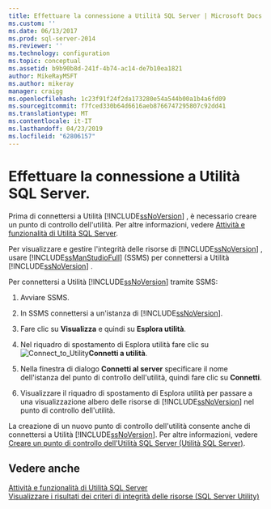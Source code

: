 ```yaml
---
title: Effettuare la connessione a Utilità SQL Server | Microsoft Docs
ms.custom: ''
ms.date: 06/13/2017
ms.prod: sql-server-2014
ms.reviewer: ''
ms.technology: configuration
ms.topic: conceptual
ms.assetid: b9b90b8d-241f-4b74-ac14-de7b10ea1821
author: MikeRayMSFT
ms.author: mikeray
manager: craigg
ms.openlocfilehash: 1c23f91f24f2da173280e54a544b00a1b4a6fd09
ms.sourcegitcommit: f7fced330b64d6616aeb8766747295807c92dd41
ms.translationtype: MT
ms.contentlocale: it-IT
ms.lasthandoff: 04/23/2019
ms.locfileid: "62806157"
---
```

# <a name="connect-to-a-sql-server-utility"></a>Effettuare la connessione a Utilità SQL Server.
  Prima di connettersi a Utilità [!INCLUDE[ssNoVersion](../../includes/ssnoversion-md.md)] , è necessario creare un punto di controllo dell'utilità. Per altre informazioni, vedere [Attività e funzionalità di Utilità SQL Server](sql-server-utility-features-and-tasks.md).  
  
 Per visualizzare e gestire l'integrità delle risorse di [!INCLUDE[ssNoVersion](../../includes/ssnoversion-md.md)] , usare [!INCLUDE[ssManStudioFull](../../includes/ssmanstudiofull-md.md)] (SSMS) per connettersi a Utilità [!INCLUDE[ssNoVersion](../../includes/ssnoversion-md.md)] .  
  
 Per connettersi a Utilità [!INCLUDE[ssNoVersion](../../includes/ssnoversion-md.md)] tramite SSMS:  
  
1.  Avviare SSMS.  
  
2.  In SSMS connettersi a un'istanza di [!INCLUDE[ssNoVersion](../../includes/ssnoversion-md.md)].  
  
3.  Fare clic su **Visualizza** e quindi su **Esplora utilità**.  
  
4.  Nel riquadro di spostamento di Esplora utilità fare clic su ![](../../database-engine/media/connect-to-utility.gif "Connect_to_Utility")**Connetti a utilità**.  
  
5.  Nella finestra di dialogo **Connetti al server** specificare il nome dell'istanza del punto di controllo dell'utilità, quindi fare clic su **Connetti**.  
  
6.  Visualizzare il riquadro di spostamento di Esplora utilità per passare a una visualizzazione albero delle risorse di [!INCLUDE[ssNoVersion](../../includes/ssnoversion-md.md)] nel punto di controllo dell'utilità.  
  
 La creazione di un nuovo punto di controllo dell'utilità consente anche di connettersi a Utilità [!INCLUDE[ssNoVersion](../../includes/ssnoversion-md.md)]. Per altre informazioni, vedere [Creare un punto di controllo dell'Utilità SQL Server &#40;Utilità SQL Server&#41;](create-a-sql-server-utility-control-point-sql-server-utility.md).  
  
## <a name="see-also"></a>Vedere anche  
 [Attività e funzionalità di Utilità SQL Server](sql-server-utility-features-and-tasks.md)   
 [Visualizzare i risultati dei criteri di integrità delle risorse &#40;SQL Server Utility&#41;](view-resource-health-policy-results-sql-server-utility.md)  
  
  
